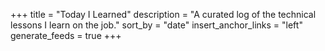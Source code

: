+++
title = "Today I Learned"
description = "A curated log of the technical lessons I learn on the job."
sort_by = "date"
insert_anchor_links = "left"
generate_feeds = true
+++
